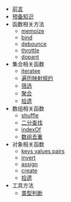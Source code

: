 * [前言](README.md)
* [预备知识](bootstrap.md)
* 函数相关方法
    * [memoize](function/memoize.md)
    * [bind](function/bind.md)
    * [debounce](function/debounce.md)
    * [throttle](function/throttle.md)
    * [dopant](function/dopant.md)
* 集合相关函数
    * [iteratee](collections/iteratee.md)
    * [遍历映射规约](collections/each.md)
    * [筛选](collections/filter.md)
    * [聚合](collections/aggregate.md)
    * [拾遗](collections/dopant.md)
* 数组相关函数
    * [shuffle](array/shuffle.md)
    * [二分查找](array/sortedIndex.md)
    * [indexOf](array/indexOf.md)
    * [数组去重](array/unique.md)
* 对象相关函数
    * [keys values pairs](object/keys_values_pairs.md)
    * [invert](object/invert.md)
    * [assign](object/assign.md)
    * [create](object/create.md)
    * [拾遗](object/dopant.md)
* 工具方法
    * [类型判断](utility/type.md)